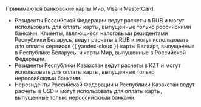 Принимаются банковские карты Мир, Visa и MasterCard.

* Резиденты Российской Федерации ведут расчеты в RUB и могут использовать для оплаты карты, выпущенные только российскими банками. Клиенты, являющиеся налоговыми резидентами Республики Беларусь, ведут расчеты в RUB и могут использовать для оплаты сервисов {{ yandex-cloud }} карты Белкарт, выпущенные в Республике Беларусь, и карты Мир, выпущенные в Российской Федерации.
* Резиденты Республики Казахстан ведут расчеты в KZT и могут использовать для оплаты карты, выпущенные только нероссийскими банками.
* Нерезиденты Российской Федерации и Республики Казахстан ведут расчеты в USD и могут использовать для оплаты карты, выпущенные только нероссийскими банками.
